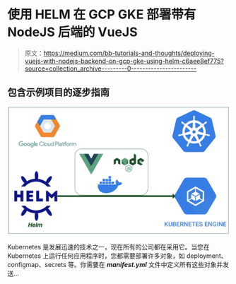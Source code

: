 # 使用 HELM 在 GCP GKE 部署带有 NodeJS 后端的 VueJS

> 原文：<https://medium.com/bb-tutorials-and-thoughts/deploying-vuejs-with-nodejs-backend-on-gcp-gke-using-helm-c6aee8ef775?source=collection_archive---------0----------------------->

## 包含示例项目的逐步指南

![](img/c1f2dc059fb8c0f6251606738fcb9d8d.png)

Kubernetes 是发展迅速的技术之一，现在所有的公司都在采用它。当您在 Kubernetes 上运行任何应用程序时，您都需要部署许多对象，如 deployment、configmap、secrets 等。你需要在 ***manifest.yml*** 文件中定义所有这些对象并发送…